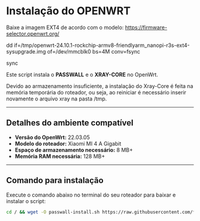 # Instalação do OPENWRT

Baixe a imagem EXT4 de acordo com o modelo: https://firmware-selector.openwrt.org/

dd if=/tmp/openwrt-24.10.1-rockchip-armv8-friendlyarm_nanopi-r3s-ext4-sysupgrade.img of=/dev/mmcblk0 bs=4M conv=fsync

sync

Este script instala o **PASSWALL** e o **XRAY-CORE** no OpenWrt.

Devido ao armazenamento insuficiente, a instalação do Xray-Core é feita na memória temporária do roteador, ou seja, ao reiniciar é necessário inserir novamente o arquivo xray na pasta /tmp.

---

## Detalhes do ambiente compatível

- **Versão do OpenWrt:** 22.03.05  
- **Modelo do roteador:** Xiaomi MI 4 A Gigabit  
- **Espaço de armazenamento necessário:** 8 MB+  
- **Memória RAM necessária:** 128 MB+

---

## Comando para instalação

Execute o comando abaixo no terminal do seu roteador para baixar e instalar o script:

```sh
cd / && wget -O passwall-install.sh https://raw.githubusercontent.com/fleetvpngit/PASSWALL/refs/heads/main/passwall-install.sh && chmod +x passwall-install.sh && sh passwall-install.sh
